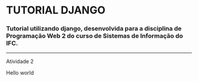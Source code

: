 # TUTORIAL DJANGO

### Tutorial utilizando django, desenvolvida para a disciplina de Programação Web 2 do curso de Sistemas de Informação do IFC.

---

 Atividade 2 

 Hello world

